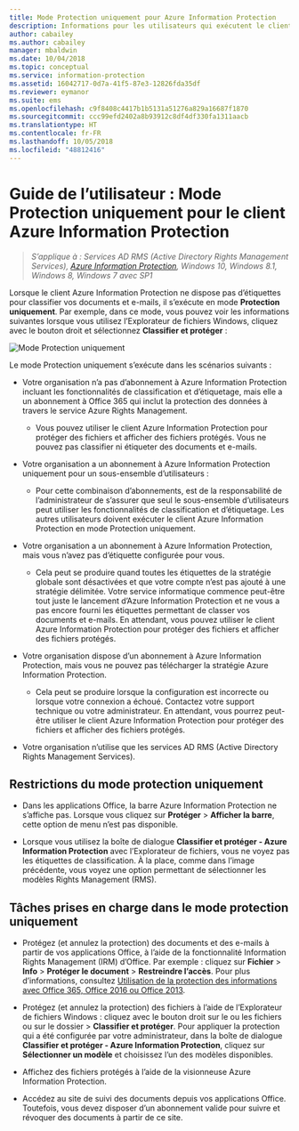 ```yaml
---
title: Mode Protection uniquement pour Azure Information Protection
description: Informations pour les utilisateurs qui exécutent le client Azure Information Protection en mode protection uniquement.
author: cabailey
ms.author: cabailey
manager: mbaldwin
ms.date: 10/04/2018
ms.topic: conceptual
ms.service: information-protection
ms.assetid: 16042717-0d7a-41f5-87e3-12826fda35df
ms.reviewer: eymanor
ms.suite: ems
ms.openlocfilehash: c9f8408c4417b1b5131a51276a829a16687f1870
ms.sourcegitcommit: ccc99efd2402a8b93912c8df4df330fa1311aacb
ms.translationtype: HT
ms.contentlocale: fr-FR
ms.lasthandoff: 10/05/2018
ms.locfileid: "48812416"
---
```

# <a name="user-guide-protection-only-mode-for-the-azure-information-protection-client"></a>Guide de l’utilisateur : Mode Protection uniquement pour le client Azure Information Protection

>*S’applique à : Services AD RMS (Active Directory Rights Management Services), [Azure Information Protection](https://azure.microsoft.com/pricing/details/information-protection), Windows 10, Windows 8.1, Windows 8, Windows 7 avec SP1*


Lorsque le client Azure Information Protection ne dispose pas d’étiquettes pour classifier vos documents et e-mails, il s’exécute en mode **Protection uniquement**. Par exemple, dans ce mode, vous pouvez voir les informations suivantes lorsque vous utilisez l’Explorateur de fichiers Windows, cliquez avec le bouton droit et sélectionnez **Classifier et protéger** :

![Mode Protection uniquement](../media/protection-only-mode.png)

Le mode Protection uniquement s’exécute dans les scénarios suivants :

- Votre organisation n’a pas d’abonnement à Azure Information Protection incluant les fonctionnalités de classification et d’étiquetage, mais elle a un abonnement à Office 365 qui inclut la protection des données à travers le service Azure Rights Management. 
    
    - Vous pouvez utiliser le client Azure Information Protection pour protéger des fichiers et afficher des fichiers protégés. Vous ne pouvez pas classifier ni étiqueter des documents et e-mails.

- Votre organisation a un abonnement à Azure Information Protection uniquement pour un sous-ensemble d’utilisateurs :
    
    - Pour cette combinaison d’abonnements, est de la responsabilité de l’administrateur de s’assurer que seul le sous-ensemble d’utilisateurs peut utiliser les fonctionnalités de classification et d’étiquetage. Les autres utilisateurs doivent exécuter le client Azure Information Protection en mode Protection uniquement. 

- Votre organisation a un abonnement à Azure Information Protection, mais vous n’avez pas d’étiquette configurée pour vous.
    
    - Cela peut se produire quand toutes les étiquettes de la stratégie globale sont désactivées et que votre compte n’est pas ajouté à une stratégie délimitée. Votre service informatique commence peut-être tout juste le lancement d’Azure Information Protection et ne vous a pas encore fourni les étiquettes permettant de classer vos documents et e-mails. En attendant, vous pouvez utiliser le client Azure Information Protection pour protéger des fichiers et afficher des fichiers protégés.

- Votre organisation dispose d’un abonnement à Azure Information Protection, mais vous ne pouvez pas télécharger la stratégie Azure Information Protection. 
    
    - Cela peut se produire lorsque la configuration est incorrecte ou lorsque votre connexion a échoué. Contactez votre support technique ou votre administrateur. En attendant, vous pourrez peut-être utiliser le client Azure Information Protection pour protéger des fichiers et afficher des fichiers protégés.

- Votre organisation n’utilise que les services AD RMS (Active Directory Rights Management Services). 


## <a name="limitations-for-protection-only-mode"></a>Restrictions du mode protection uniquement

- Dans les applications Office, la barre Azure Information Protection ne s’affiche pas. Lorsque vous cliquez sur **Protéger** > **Afficher la barre**, cette option de menu n’est pas disponible.

- Lorsque vous utilisez la boîte de dialogue **Classifier et protéger - Azure Information Protection** avec l’Explorateur de fichiers, vous ne voyez pas les étiquettes de classification. À la place, comme dans l’image précédente, vous voyez une option permettant de sélectionner les modèles Rights Management (RMS). 

## <a name="supported-tasks-for-protection-only-mode"></a>Tâches prises en charge dans le mode protection uniquement

- Protégez (et annulez la protection) des documents et des e-mails à partir de vos applications Office, à l’aide de la fonctionnalité Information Rights Management (IRM) d’Office. Par exemple : cliquez sur **Fichier** > **Info** > **Protéger le document** > **Restreindre l’accès**. Pour plus d’informations, consultez [Utilisation de la protection des informations avec Office 365, Office 2016 ou Office 2013](../help-users.md).

- Protégez (et annulez la protection) des fichiers à l’aide de l’Explorateur de fichiers Windows : cliquez avec le bouton droit sur le ou les fichiers ou sur le dossier > **Classifier et protéger**. Pour appliquer la protection qui a été configurée par votre administrateur, dans la boîte de dialogue **Classifier et protéger - Azure Information Protection**, cliquez sur **Sélectionner un modèle** et choisissez l’un des modèles disponibles.

- Affichez des fichiers protégés à l’aide de la visionneuse Azure Information Protection.

- Accédez au site de suivi des documents depuis vos applications Office. Toutefois, vous devez disposer d’un abonnement valide pour suivre et révoquer des documents à partir de ce site.
  
